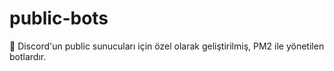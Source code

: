 # public-bots
🤖 Discord'un public sunucuları için özel olarak geliştirilmiş, PM2 ile yönetilen botlardır.

